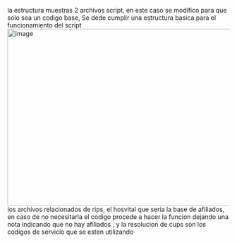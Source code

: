 la estructura muestras 2 archivos script, en este caso se modifico para que solo sea un codigo base, Se dede cumplir una estructura basica para el funcionamiento del script <img width="945" height="400" alt="image" src="https://github.com/user-attachments/assets/c88d1c8e-58a7-4ca4-a3df-f758d75ef536" />  los archivos relacionados de rips, el hosvital que seria la base de afiliados, en caso de no necesitarla el codigo procede a hacer la funcion dejando una nota indicando que no hay afiliados
, y la resolucion de cups son los codigos de servicio que se esten utilizando
